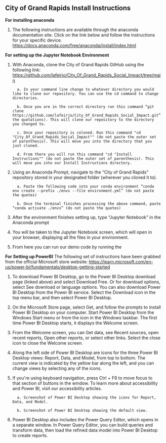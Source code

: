 ## City of Grand Rapids Install Instructions

**For installing anaconda**
1. The following instructions are available through the anaconda documentation site. Click on the link below and follow the instructions for your specific device. https://docs.anaconda.com/free/anaconda/install/index.html

**For setting up the Jupyter Notebook Environment**
1. With Anaconda, clone the City of Grand Rapids GitHub using the following link:    https://github.com/lafeirjo/City_Of_Grand_Rapids_Social_Impact/tree/main

         a. In your command line change to whatever directory you would like to clone our repository. You can use the cd command to change directories.
   
         b. Once you are in the correct directory run this command “git clone https://github.com/lafeirjo/City_Of_Grand_Rapids_Social_Impact.git”(without the quotations). This will clone our repository to the directory you changed to.
   
         c. Once your repository is coloned. Run this command "cd "City_Of_Grand_Rapids_Social_Impact"" (do not paste the outer set of parenthesis). This will move you into the directory that you just cloned. 

         d. From there you will run this command "cd "Install Instructions"" (do not paste the outer set of parenthesis). This will move you into our Install Instructions directory. 
         
   
3. Using an Anaconda Prompt, navigate to the “City of Grand Rapids” repository stored in your designated folder (wherever you cloned it to).

         a. Paste the following code into your conda environment “conda env create --prefix ./envs --file environment.yml” (do not paste the quotes)
   
         b. Once the terminal finishes processing the above command, paste “conda activate ./envs” (do not paste the quotes)

4. After the environment finishes setting up, type “Jupyter Notebook” in the Anaconda prompt 

5. You will be taken to the Jupyter Notebook screen, which will open in your browser, displaying all the files in your environment.

6. From here you can run our demo code by running the 
   
**For Setting up PowerBI**
The following set of instructions have been grabbed from the official Microsoft store website: 
https://learn.microsoft.com/en-us/power-bi/fundamentals/desktop-getting-started

1. To download Power BI Desktop, go to the Power BI Desktop download page (linked above) and select Download Free. Or for download options, select See download or language options. You can also download Power BI Desktop from the Power BI service. Select the Download icon in the top menu bar, and then select Power BI Desktop.

2. On the Microsoft Store page, select Get, and follow the prompts to install Power BI Desktop on your computer. Start Power BI Desktop from the Windows Start menu or from the icon in the Windows taskbar. The first time Power BI Desktop starts, it displays the Welcome screen.

3. From the Welcome screen, you can Get data, see Recent sources, open recent reports, Open other reports, or select other links. Select the close icon to close the Welcome screen.

4. Along the left side of Power BI Desktop are icons for the three Power BI Desktop views: Report, Data, and Model, from top to bottom. The current view is indicated by the yellow bar along the left, and you can change views by selecting any of the icons.

5. If you're using keyboard navigation, press Ctrl + F6 to move focus to that section of buttons in the window. To learn more about accessibility and Power BI, visit our accessibility articles.
   
         a. Screenshot of Power BI Desktop showing the icons for Report, Data, and Model.
   
         b. Screenshot of Power BI Desktop showing the default view. 

7. Power BI Desktop also includes the Power Query Editor, which opens in a separate window. In Power Query Editor, you can build queries and transform data, then load the refined data model into Power BI Desktop to create reports. 
   
